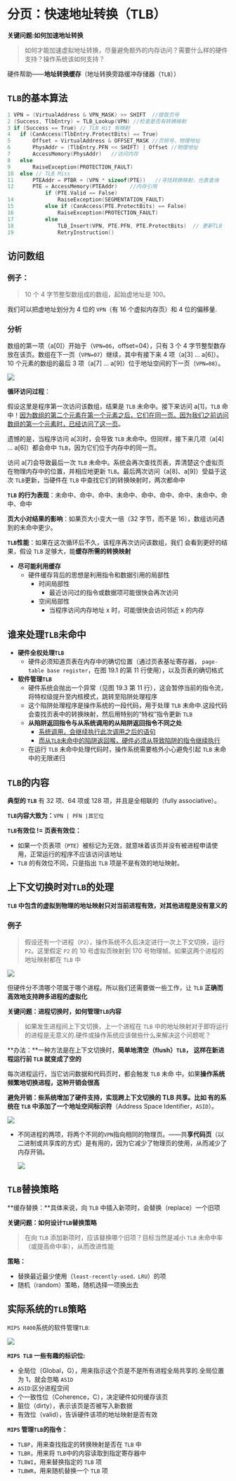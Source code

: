# 分页：快速地址转换（TLB）

**关键问题:如何加速地址转换**

> 如何才能加速虚拟地址转换，尽量避免额外的内存访问？需要什么样的硬件支持？操作系统该如何支持？

硬件帮助——**地址转换缓存**（地址转换旁路缓冲存储器（`TLB`））

## `TLB`的基本算法

```c
1 VPN = (VirtualAddress & VPN_MASK) >> SHIFT  //提取页号
2 (Success, TlbEntry) = TLB_Lookup(VPN) //检查是否有转换映射
3 if (Success == True) // TLB Hit 有映射
4 	if (CanAccess(TlbEntry.ProtectBits) == True) 
5 		Offset = VirtualAddress & OFFSET_MASK //页帧号，物理地址
6 		PhysAddr = (TlbEntry.PFN << SHIFT) | Offset //物理地址
7 		AccessMemory(PhysAddr)   //访问内存
8 	else 
9 		RaiseException(PROTECTION_FAULT) 
10 	else // TLB Miss 
11 		PTEAddr = PTBR + (VPN * sizeof(PTE))   //寻找转换映射，也表查询
12 		PTE = AccessMemory(PTEAddr)    //内存引用
    		if (PTE.Valid == False) 
14 				RaiseException(SEGMENTATION_FAULT) 
15 			else if (CanAccess(PTE.ProtectBits) == False) 
16 				RaiseException(PROTECTION_FAULT) 
17 			else 
18 				TLB_Insert(VPN, PTE.PFN, PTE.ProtectBits)  // 更新TLB
19 				RetryInstruction()
```



## 访问数组

### **例子：**

> 10 个 4 字节整型数组成的数组，起始虚地址是 100。

我们可以把虚地址划分为 4 位的 `VPN`（有 16 个虚拟内存页）和 4 位的偏移量.

### 分析

数组的第一项（a[0]）开始于（`VPN=06`，offset=04），只有 3 个 4 字节整型数存放在该页。数组在下一页（`VPN=07`）继续，其中有接下来 4 项（a[3] … a[6]）。10 个元素的数组的最后 3 项（a[7] … a[9]）位于地址空间的下一页（`VPN=08`）。

![](https://picture-house.oss-cn-beijing.aliyuncs.com/notes/2022-04-03_12-38-23.png)

**循环访问过程**：

假设这里是程序第一次访问该数组，结果是 `TLB` 未命中。接下来访问 a[1]，`TLB` 命中！<u>因为数组的第二个元素在第一个元素之后，它们在同一页。因为我们之前访问数组的第一个元素时，已经访问了这一页</u>。

遗憾的是，当程序访问 a[3]时，会导致 `TLB` 未命中。但同样，接下来几项（a[4] … a[6]）都会命中 `TLB`，因为它们位于内存中的同一页。

访问 a[7]会导致最后一次 `TLB` 未命中。系统会再次查找页表，弄清楚这个虚拟页在物理内存中的位置，并相应地更新 `TLB`。最后两次访问（a[8]、a[9]）受益于这次 `TLB`更新，当硬件在 `TLB` 中查找它们的转换映射时，两次都命中

**`TLB` 的行为表现**：未命中、命中、命中、未命中、命中、命中、命中、未命中、命中、命中

**页大小对结果的影响**：如果页大小变大一倍（32 字节，而不是 16），数组访问遇到的未命中更少。

**`TLB`性能**：如果在这次循环后不久，该程序再次访问该数组，我们
 会看到更好的结果，假设 `TLB` 足够大，能**缓存所需的转换映射**

- **尽可能利用缓存**
  - 硬件缓存背后的思想是利用指令和数据引用的局部性
    - 时间局部性
      - 最近访问过的指令或数据项可能很快会再次访问
    - 空间局部性
      - 当程序访问内存地址 x 时，可能很快会访问邻近 x 的内存

## 谁来处理`TLB`未命中

- **硬件全权处理`TLB`**
  - 硬件必须知道页表在内存中的确切位置（通过页表基址寄存器，
     `page-table base register`，在图 19.1 的第 11 行使用），以及页表的确切格式
- **软件管理`TLB`**
  - 硬件系统会抛出一个异常（见图 19.3 第 11 行），这会暂停当前的指令流，将特权级提升至内核模式，跳转至陷阱处理程序
  - 这个陷阱处理程序是操作系统的一段代码，用于处理 `TLB` 未命中.这段代码会查找页表中的转换映射，然后用特别的“特权”指令更新 `TLB`
  - **从陷阱返回指令与从系统调用的从陷阱返回指令不同之处**
    - <u>系统调用，会继续执行此次调用之后的语句</u>
    - <u>而从`TLB`未命中的陷阱返回喉，硬件必须从导致陷阱的指令继续执行</u>
  - 在运行 `TLB` 未命中处理代码时，操作系统需要格外小心避免引起 `TLB` 未命中的无限递归

## `TLB`的内容

**典型的 `TLB`** 有 32 项、64 项或 128 项，并且是全相联的（fully associative）。

**`TLB`内容大致为：**`VPN | PFN |其它位`

**`TLB`有效位 != 页表有效位：**

- 如果一个页表项（`PTE`）被标记为无效，就意味着该页并没有被进程申请使用，正常运行的程序不应该访问该地址
- `TLB` 的有效位不同，只是指出 `TLB` 项是不是有效的地址映射。



## 上下文切换时对`TLB`的处理

**`TLB` 中包含的虚拟到物理的地址映射只对当前进程有效，对其他进程是没有意义的**

### 例子

> 假设还有一个进程（`P2`），操作系统不久后决定进行一次上下文切换，运行 `P2`。这里假定 `P2` 的 10 号虚拟页映射到 170 号物理帧。如果这两个进程的地址映射都在 `TLB` 中

![](https://picture-house.oss-cn-beijing.aliyuncs.com/notes/2022-04-03_15-48-22.png)

但硬件分不清哪个项属于哪个进程。所以我们还需要做一些工作，让 `TLB` **正确而高效地支持跨多进程的虚拟化**

**关键问题：进程切换时，如何管理`TLB`内容**

> 如果发生进程间上下文切换，上一个进程在 `TLB` 中的地址映射对于即将运行的进程是无意义的.硬件或操作系统应该做些什么来解决这个问题呢？

**办法：**一种方法是在上下文切换时，**简单地清空（flush）`TLB`，**
**这样在新进程运行前 `TLB` 就变成了空的**

每次进程运行，当它访问数据和代码页时，都会触发 `TLB` 未命
 中。如果**操作系统频繁地切换进程，这种开销会很高**

**避免开销：**些系统增加了硬件支持，实现跨上下文切换的 TLB 共享。比如
 有的系统在 `TLB` 中添加了一个**地址空间标识符**（Address Space Identifier，`ASID`）。

![](https://picture-house.oss-cn-beijing.aliyuncs.com/notes/2022-04-03_15-54-03.png)



- 不同进程的两项，将两个不同的`VPN`指向相同的物理页。——共**享代码页**（以二进制或共享库的方式）是有用的，因为它减少了物理页的使用，从而减少了内存开销。

  ![](https://picture-house.oss-cn-beijing.aliyuncs.com/notes/2022-04-03_15-55-29.png)



## `TLB`替换策略

 **缓存替换：**具体来说，向 `TLB` 中插入新项时，会替换（replace）一个旧项

**关键问题：如何设计`TLB`替换策略**

> 在向 `TLB` 添加新项时，应该替换哪个旧项？目标当然是减小 `TLB` 未命中率（或提高命中率），从而改进性能

 **策略：**

- 替换最近最少使用（`least-recently-used，LRU`）的项
- 随机（random）策略，随机选择一项换出去

## 实际系统的`TLB`策略

`MIPS R400`系统的软件管理`TLB`:

![](https://picture-house.oss-cn-beijing.aliyuncs.com/notes/2022-04-03_15-59-37.png)

**`MIPS TLB` 一些有趣的标识位:**

- 全局位（Global，G），用来指示这个页是不是所有进程全局共享的.全局位置为 1，就会忽略 `ASID`
- `ASID`:区分进程空间
- 个一致性位（Coherence，C），决定硬件如何缓存该页
- 脏位（dirty），表示该页是否被写入新数据
- 有效位（valid），告诉硬件该项的地址映射是否有效

**`MIPS` 管理`TLB`的指令：**

- `TLBP`，用来查找指定的转换映射是否在 `TLB` 中
- `TLBR`，用来将 `TLB`中的内容读取到指定寄存器中
- `TLBWI`，用来替换指定的 `TLB` 项
- `TLBWR`，用来随机替换一个 `TLB` 项

